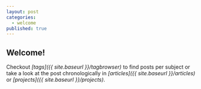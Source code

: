 ```yaml
---
layout: post
categories:
  - welcome
published: true
---
```


## Welcome!

Checkout _[tags]({{ site.baseurl }}/tagbrowser)_ to find posts per subject or take a look at the post chronologically in _[articles]({{ site.baseurl }}/articles)_ or _[projects]({{ site.baseurl }}/projects)_.
